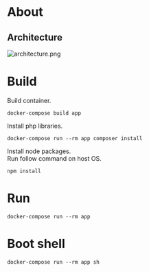 # About

## Architecture

![architecture.png](https://raw.githubusercontent.com/t-kuni/github-issue-2-anki-card/master/docs/architecture.png)

# Build

Build container.

```
docker-compose build app
```

Install php libraries.

```
docker-compose run --rm app composer install
```

Install node packages.  
Run follow command on host OS.

```
npm install
```

# Run

```
docker-compose run --rm app
```

# Boot shell

```
docker-compose run --rm app sh
```